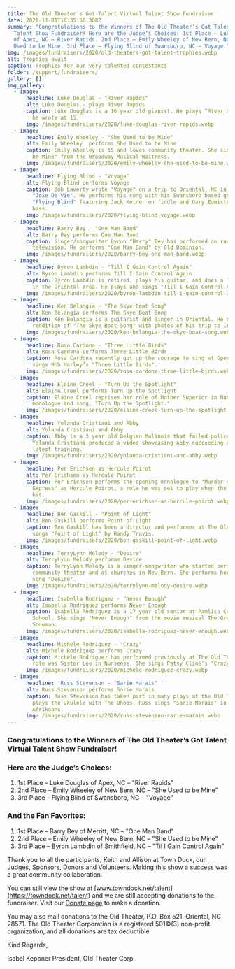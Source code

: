 ```yaml
---
title: The Old Theater’s Got Talent Virtual Talent Show Fundraiser
date: 2020-11-01T16:35:56.308Z
summary: "Congratulations to the Winners of The Old Theater’s Got Talent Virtual
  Talent Show Fundraiser! Here are the Judge’s Choices: 1st Place – Luke Douglas
  of Apex, NC – River Rapids. 2nd Place – Emily Wheeley of New Bern, NC – She
  Used to be Mine. 3rd Place – Flying Blind of Swansboro, NC – Voyage."
img: /images/fundraisers/2020/old-theaters-got-talent-trophies.webp
alt: Trophies await
caption: Trophies for our very talented contestants
folder: /support/fundraisers/
gallery: []
img_gallery:
  - image:
      headline: Luke Douglas - "River Rapids"
      alt: Luke Douglas - plays River Rapids
      caption: Luke Douglas is a 16 year old pianist. He plays “River Rapids”, a song
        he wrote at 15.
      img: /images/fundraisers/2020/luke-douglas-river-rapids.webp
  - image:
      headline: Emily Wheeley - "She Used to be Mine"
      alt: Emily Wheeley  performs She Used to be Mine
      caption: Emily Wheeley is 15 and loves community theater. She sings "She Used to
        be Mine" from the Broadway Musical Waitress.
      img: /images/fundraisers/2020/emily-wheeley-she-used-to-be-mine.webp
  - image:
      headline: Flying Blind - "Voyage"
      alt: Flying Blind performs Voyage
      caption: Bob Laverty wrote "Voyage" on a trip to Oriental, NC in his 29’ sloop
        "Joie De Vie". He performs his song with his Swansboro based group
        "Flying Blind" featuring Jack Ketner on fiddle and Gary Edmisten on
        bass.
      img: /images/fundraisers/2020/flying-blind-voyage.webp
  - image:
      headline: Barry Bey - "One Man Band"
      alt: Barry Bey performs One Man Band
      caption: Singer/songwriter Byron "Barry" Bey has performed on radio and
        television. He performs "One Man Band" by Old Dominion.
      img: /images/fundraisers/2020/barry-bey-one-man-band.webp
  - image:
      headline: Byron Lambdin - "Till I Gain Control Again"
      alt: Byron Lambdin performs Till I Gain Control Again
      caption: Byron Lambdin is retired, plays his guitar, and does a lot of fishing
        in the Oriental area. He plays and sings "Till I Gain Control Again".
      img: /images/fundraisers/2020/byron-lambdin-till-i-gain-control-again.webp
  - image:
      headline: Ken Belangia - "The Skye Boat Song"
      alt: Ken Belangia performs The Skye Boat Song
      caption: Ken Belangia is a guitarist and singer in Oriental. He paired his
        rendition of "The Skye Boat Song" with photos of his trip to Ireland.
      img: /images/fundraisers/2020/ken-belangia-the-skye-boat-song.webp
  - image:
      headline: Rosa Cardona - "Three Little Birds"
      alt: Rosa Cardona performs Three Little Birds
      caption: Rosa Cardona recently got up the courage to sing at Open Mic Night. She
        sings Bob Marley’s "Three Little Birds".
      img: /images/fundraisers/2020/rosa-cardona-three-little-birds.webp
  - image:
      headline: Elaine Creel - "Turn Up the Spotlight"
      alt: Elaine Creel performs Turn Up the Spotlight
      caption: Elaine Creel reprises her role of Mother Superior in Nunsense, with
        monologue and song, "Turn Up the Spotlight."
      img: /images/fundraisers/2020/elaine-creel-turn-up-the-spotlight.webp
  - image:
      headline: Yolanda Cristiani and Abby
      alt: Yolanda Cristiani and Abby
      caption: Abby is a 3 year old Belgian Malinois that failed police dog training.
        Yolanda Cristiani produced a video showcasing Abby succeeding at her
        latest training.
      img: /images/fundraisers/2020/yolanda-cristiani-and-abby.webp
  - image:
      headline: Per Erichsen as Hercule Poirot
      alt: Per Erichsen as Hercule Poirot
      caption: Per Erichsen performs the opening monologue to "Murder on the Orient
        Express" as Hercule Poirot, a role he was set to play when the pandemic
        hit.
      img: /images/fundraisers/2020/per-erichsen-as-hercule-poirot.webp
  - image:
      headline: Ben Gaskill - "Point of Light"
      alt: Ben Gaskill performs Point of Light
      caption: Ben Gaskill has been a director and performer at The Old Theater. He
        sings "Point of Light" by Randy Travis.
      img: /images/fundraisers/2020/ben-gaskill-point-of-light.webp
  - image:
      headline: TerryLynn Melody - "Desire"
      alt: TerryLynn Melody performs Desire
      caption: TerryLynn Melody is a singer-songwriter who started performing in
        community theater and at churches in New Bern. She performs her original
        song "Desire".
      img: /images/fundraisers/2020/terrylynn-melody-desire.webp
  - image:
      headline: Isabella Rodriguez - "Never Enough"
      alt: Isabella Rodriguez performs Never Enough
      caption: Isabella Rodriguez is a 17 year old senior at Pamlico County High
        School. She sings "Never Enough" from the movie musical The Greatest
        Showman.
      img: /images/fundraisers/2020/isabella-rodriguez-never-enough.webp
  - image:
      headline: Michele Rodriguez - "Crazy"
      alt: Michele Rodriguez performs Crazy
      caption: Michele Rodriguez has performed previously at The Old Theater. Her last
        role was Sister Leo in Nunsense. She sings Patsy Cline’s "Crazy".
      img: /images/fundraisers/2020/michele-rodriguez-crazy.webp
  - image:
      headline: 'Russ Stevenson - "Sarie Marais" '
      alt: Russ Stevenson performs Sarie Marais
      caption: Russ Stevenson has taken part in many plays at the Old Theater, and
        plays the Ukulele with The Uhoos. Russ sings "Sarie Marais" in
        Afrikaans.
      img: /images/fundraisers/2020/russ-stevenson-sarie-marais.webp
---
```

### Congratulations to the Winners of The Old Theater’s Got Talent Virtual Talent Show Fundraiser!

### Here are the Judge’s Choices:

1. 1st Place – Luke Douglas of Apex, NC – "River Rapids"
2. 2nd Place – Emily Wheeley of New Bern, NC – "She Used to be Mine"
3. 3rd Place – Flying Blind of Swansboro, NC – "Voyage"

### And the Fan Favorites:

1. 1st Place – Barry Bey of Merritt, NC – "One Man Band"
2. 2nd Place – Emily Wheeley of New Bern, NC – "She Used to be Mine"
3. 3rd Place – Byron Lambdin of Smithfield, NC – "Til I Gain Control Again"

Thank you to all the participants, Keith and Allison at Town Dock, our Judges, Sponsors, Donors and Volunteers. Making this show a success was a great community collaboration.

You can still view the show at [www.towndock.net/talent](https://towndock.net/talent) and we are still accepting donations to the fundraiser. Visit our [Donate page](/support/donate) to make a donation.

You may also mail donations to the Old Theater, P.O. Box 521, Oriental, NC 28571. The Old Theater Corporation is a registered 501©(3) non-profit organization, and all donations are tax deductible.

Kind Regards,

Isabel Keppner
President, Old Theater Corp.
